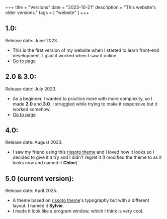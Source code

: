 +++
title = "Versions"
date = "2023-10-21"
description = "This website's older versions."
tags = [
    "website"
]
+++

## 1.0:
Release date: June 2023.
- This is the first version of my website when I started to learn front-end development. I glad it worked when I saw it online.
- [Go to page](../../.old/1.0/index.html)

## 2.0 & 3.0:
Release date: July 2023.
- As a beginner, I wanted to practice more with more complexity, so I made **2.0** and **3.0**. I struggled while trying to make it responsive but it worked somehow.
- [Go to page](../../.old/2.0/index.html)

## 4.0:
Release date: August 2023.
- I saw my friend using this [rissoto theme](https://themes.gohugo.io/themes/risotto/) and I loved how it looks so I decided to give it a try and I didn't regret it (I modified the theme to as it looks now and named it **Chloe**).

## 5.0 (current version):
Release date: April 2025.
- A theme based on [rissoto theme](https://themes.gohugo.io/themes/risotto/)'s typography but with a different layout. I named it **Sylvie**.
- I made it look like a program window, which I think is very cool.